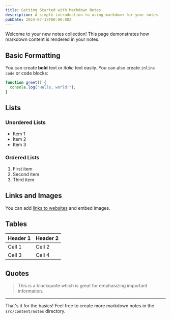 ```yaml
---
title: Getting Started with Markdown Notes
description: A simple introduction to using markdown for your notes
pubDate: 2024-07-15T00:00:00Z
---
```


Welcome to your new notes collection! This page demonstrates how markdown content is rendered in your notes.

## Basic Formatting

You can create **bold** text or *italic* text easily. You can also create `inline code` or code blocks:

```javascript
function greet() {
  console.log("Hello, world!");
}
```

## Lists

### Unordered Lists
- Item 1
- Item 2
- Item 3

### Ordered Lists
1. First item
2. Second item
3. Third item

## Links and Images

You can add [links to websites](https://www.example.com) and embed images.

## Tables

| Header 1 | Header 2 |
|----------|----------|
| Cell 1   | Cell 2   |
| Cell 3   | Cell 4   |

## Quotes

> This is a blockquote which is great for emphasizing important information.

---

That's it for the basics! Feel free to create more markdown notes in the `src/content/notes` directory. 